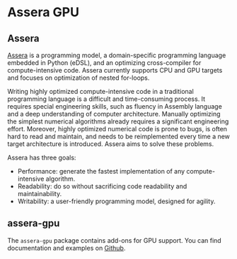 # Assera GPU

## Assera

[Assera](https://pypi.org/project/assera) is a programming model, a domain-specific programming language embedded in Python (eDSL), and an optimizing cross-compiler for compute-intensive code. Assera currently supports CPU and GPU targets and focuses on optimization of nested for-loops.

Writing highly optimized compute-intensive code in a traditional programming language is a difficult and time-consuming process. It requires special engineering skills, such as fluency in Assembly language and a deep understanding of computer architecture. Manually optimizing the simplest numerical algorithms already requires a significant engineering effort. Moreover, highly optimized numerical code is prone to bugs, is often hard to read and maintain, and needs to be reimplemented every time a new target architecture is introduced. Assera aims to solve these problems.

Assera has three goals:

* Performance: generate the fastest implementation of any compute-intensive algorithm.
* Readability: do so without sacrificing code readability and maintainability.
* Writability: a user-friendly programming model, designed for agility.

## assera-gpu

The `assera-gpu` package contains add-ons for GPU support. You can find documentation and examples on [Github](https://github.com/khulnasoft/Assera).
